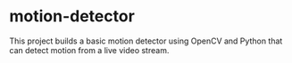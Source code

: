# motion-detector
This project builds a basic motion detector using OpenCV and Python that can detect motion from a live video stream.
